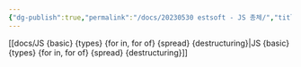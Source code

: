 ```yaml
---
{"dg-publish":true,"permalink":"/docs/20230530 estsoft - JS 총체/","title":"20230530 estsoft - JS 총체"}
---
```


[[docs/JS {basic} {types} {for in, for of} {spread} {destructuring}\|JS {basic} {types} {for in, for of} {spread} {destructuring}]]
